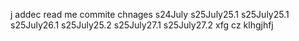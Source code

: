 j addec read me
commite chnages
s24July
s25July25.1
s25July25.1 
s25July26.1 
s25July25.2
s25July27.1
s25July27.2
xfg
cz
klhgjhfj
